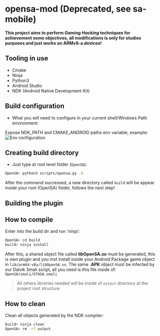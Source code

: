 # opensa-mod (Deprecated, see sa-mobile)
**This project aims to perform _Gaming Hacking_ techniques for achievement some objectives, all modifications is only for studies purposes and just works on ARMv8-a devices!**

## Tooling in use
- Cmake
- Ninja
- Python3
- Android Studio
- NDK (Android Native Development Kit)

## Build configuration
- What you will need to configure in your current shell/Windows Path environment:

Expose NDK_PATH and CMAKE_ANDROID paths env variable, example:
![Env configuration](assets/envvar.jpeg)

## Creating build directory
- Just type at root level folder (```OpenSA```):

~~~bash
OpenSA> python3 scripts/opensa.py -b
~~~

After the command successed, a new directory called ```build``` will be appear inside your root (OpenSA) folder, follows the next step!

## Building the plugin

## How to compile
Enter into the build dir and run 'ninja':
~~~bash
OpenSA> cd build
build> ninja install
~~~

After this, a shared object file called **libOpenSA.so** must be generated, this is own plugin and you mst install inside your Android Package game object in ```lib/arm64-v8a/libOpenSA.so```. The same **.APK** object must be infected by our Dalvik Smali script, all you need is this file inside of: ```OpenSA/smali/GTASA.smali```

> All others libraries needed will be inside of `output` directory at the project root structure
## How to clean
Clean all objects generated by the NDK compiler:
~~~bash
build> ninja clean
OpenSA> rm -rf output
~~~

